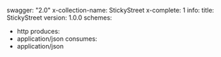 swagger: "2.0"
x-collection-name: StickyStreet
x-complete: 1
info:
  title: StickyStreet
  version: 1.0.0
schemes:
- http
produces:
- application/json
consumes:
- application/json